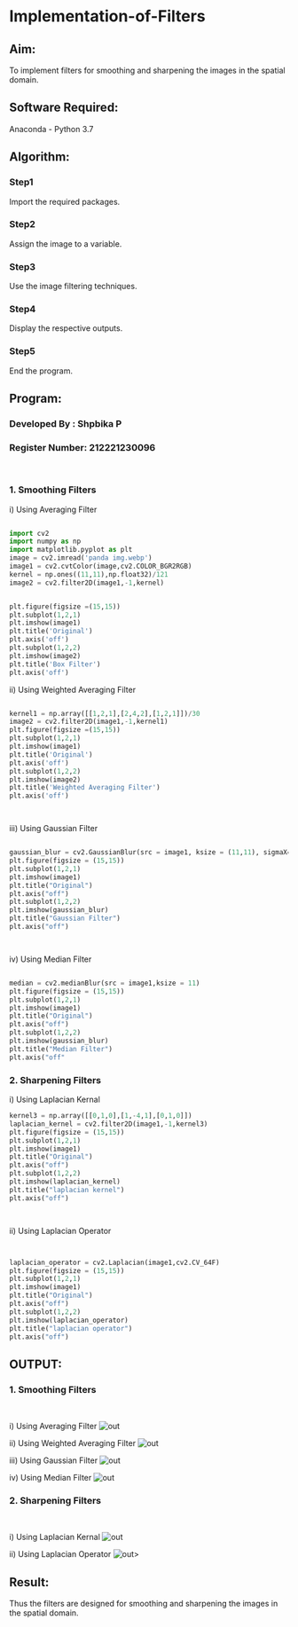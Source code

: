 # Implementation-of-Filters
## Aim:
To implement filters for smoothing and sharpening the images in the spatial domain.

## Software Required:
Anaconda - Python 3.7

## Algorithm:
### Step1
Import the required packages.

### Step2
Assign the image to a variable.

### Step3
Use the image filtering techniques.

### Step4
Display the respective outputs.

### Step5
End the program.

## Program:
### Developed By   : Shpbika P
### Register Number: 212221230096
</br>

### 1. Smoothing Filters

i) Using Averaging Filter
```Python

import cv2
import numpy as np
import matplotlib.pyplot as plt
image = cv2.imread('panda img.webp')
image1 = cv2.cvtColor(image,cv2.COLOR_BGR2RGB)
kernel = np.ones((11,11),np.float32)/121
image2 = cv2.filter2D(image1,-1,kernel)


plt.figure(figsize =(15,15))
plt.subplot(1,2,1)
plt.imshow(image1)
plt.title('Original')
plt.axis('off')
plt.subplot(1,2,2)
plt.imshow(image2)
plt.title('Box Filter')
plt.axis('off')


```
ii) Using Weighted Averaging Filter
```Python

kernel1 = np.array([[1,2,1],[2,4,2],[1,2,1]])/30
image2 = cv2.filter2D(image1,-1,kernel1)
plt.figure(figsize =(15,15))
plt.subplot(1,2,1)
plt.imshow(image1)
plt.title('Original')
plt.axis('off')
plt.subplot(1,2,2)
plt.imshow(image2)
plt.title('Weighted Averaging Filter')
plt.axis('off')




```
iii) Using Gaussian Filter
```Python

gaussian_blur = cv2.GaussianBlur(src = image1, ksize = (11,11), sigmaX=0, sigmaY=0)
plt.figure(figsize = (15,15))
plt.subplot(1,2,1)
plt.imshow(image1)
plt.title("Original")
plt.axis("off")
plt.subplot(1,2,2)
plt.imshow(gaussian_blur)
plt.title("Gaussian Filter")
plt.axis("off")




```

iv) Using Median Filter
```Python

median = cv2.medianBlur(src = image1,ksize = 11)
plt.figure(figsize = (15,15))
plt.subplot(1,2,1)
plt.imshow(image1)
plt.title("Original")
plt.axis("off")
plt.subplot(1,2,2)
plt.imshow(gaussian_blur)
plt.title("Median Filter")
plt.axis("off"


```

### 2. Sharpening Filters
i) Using Laplacian Kernal
```Python
kernel3 = np.array([[0,1,0],[1,-4,1],[0,1,0]])
laplacian_kernel = cv2.filter2D(image1,-1,kernel3)
plt.figure(figsize = (15,15))
plt.subplot(1,2,1)
plt.imshow(image1)
plt.title("Original")
plt.axis("off")
plt.subplot(1,2,2)
plt.imshow(laplacian_kernel)
plt.title("laplacian kernel")
plt.axis("off")




```
ii) Using Laplacian Operator
```Python


laplacian_operator = cv2.Laplacian(image1,cv2.CV_64F)
plt.figure(figsize = (15,15))
plt.subplot(1,2,1)
plt.imshow(image1)
plt.title("Original")
plt.axis("off")
plt.subplot(1,2,2)
plt.imshow(laplacian_operator)
plt.title("laplacian operator")
plt.axis("off")


```

## OUTPUT:
### 1. Smoothing Filters
</br>

i) Using Averaging Filter
![out](img%203.jpeg)

ii) Using Weighted Averaging Filter
![out](img%202.jpeg)

iii) Using Gaussian Filter
![out](img%204.jpeg)

iv) Using Median Filter
![out](img%205.jpeg)

### 2. Sharpening Filters
</br>

i) Using Laplacian Kernal
![out](img%201.jpeg)

ii) Using Laplacian Operator
![out](img%207.jpeg)>

## Result:
Thus the filters are designed for smoothing and sharpening the images in the spatial domain.
